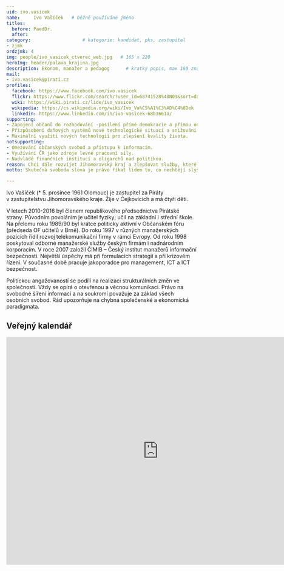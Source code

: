 ```yaml
---
uid: ivo.vasicek
name:     Ivo Vašíček  	# běžně používáné jméno
titles:
  before: PaedDr. 
  after:
category:                 	# kategorie: kandidat, pks, zastupitel
- zjmk
ordzjmk: 4
img: people/ivo_vasicek_ctverec_web.jpg   # 165 x 220
heroImg: header/palava_krajina.jpg
description: Ekonom, manažer a pedagog     	# kratký popis, max 160 znaků
mail:
- ivo.vasicek@pirati.cz
profiles:
  facebook: https://www.facebook.com/ivo.vasicek
  flickr: https://www.flickr.com/search/?user_id=68741528%40N03&sort=date-taken-desc&view_all=1&text=ivo%20va%C5%A1%C3%AD%C4%8Dek
  wiki: https://wiki.pirati.cz/lide/ivo_vasicek
  wikipedia: https://cs.wikipedia.org/wiki/Ivo_Va%C5%A1%C3%AD%C4%8Dek
  linkedin: https://www.linkedin.com/in/ivo-vasicek-68b3661a/
supporting:
- Zapojení občanů do rozhodování -posílení přímé demokracie a přímou odpovědnost politiků.
- Přizpůsobení daňových systémů nové technologické situaci a snižování zdanění práce.
- Maximální využití nových technologií pro zlepšení kvality života.
notsupporting:
- Omezování občanských svobod a přístupu k informacím.
- Využívání ČR jako zdroje levné pracovní síly.
- Nadvládě finančních institucí a oligarchů nad politikou.
reason: Chci dále rozvíjet Jihomoravský kraj a zlepšovat služby, které občanům poskytuje. Prosazuji zejména menší zatížení obcí a měst automobilovou dopravou (obchvaty) a rozvoj železniční dopravy. Prosazuji zkrácení dojezdových časů integrovaného zásahového systému.
motto: Skutečná svoboda slova je právo říkat lidem to, co nechtějí slyšet.

---
```


Ivo Vašíček (* 5. prosince 1961 Olomouc) je zastupitel za Piráty v zastupitelstvu Jihomoravského kraje. Žije v Čejkovicích a má čtyři děti.


V letech 2010-2016 byl členem republikového předsednictva Pirátské strany. Původním povoláním je učitel fyziky; učil na základní i střední škole. Na přelomu roku 1989/90 byl krátce politicky aktivní v Občanském fóru (předseda OF učitelů v Brně). Do roku 1997 v různých manažerských pozicích řídil rozvoj telekomunikační firmy v rámci Evropy. Od roku 1998 poskytoval odborné manažerské služby českým firmám i nadnárodním korporacím. V roce 2007 založil ČIMIB – Český institut manažerů informační bezpečnosti. Největší úspěchy má při formulacích strategií a při krizovém řízení. V současné době pracuje jakoporadce pro management, ICT a ICT bezpečnost.

Politickou angažovaností se podílí na realizaci strukturálních změn ve společnosti. Vždy se opírá o otevřenou a věcnou komunikaci. Právo na svobodné šíření informací a na soukromí považuje za základ všech osobních svobod. Rád upozorňuje na chybná společenské a ekonomická paradigmata.

## Veřejný kalendář

<iframe src="https://outlook.office365.com/calendar/published/b2f5b32c6aa64d70ab3df485471417cc@kr-jihomoravsky.cz/21b48aba720f43ec9c947cdc4674146610769144978305272421/calendar.html" style="border: 0" width="800" height="600" frameborder="0" scrolling="no"></iframe>
